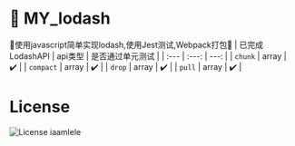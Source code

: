 # 🚀 MY_lodash

🤗使用javascript简单实现lodash,使用Jest测试,Webpack打包🤗
| 已完成LodashAPI | api类型 | 是否通过单元测试 |
| :---           |  :---: |          ---:  |
| `chunk`        | array  | ✔️             |
| `compact`      | array  | ✔️             |
| `drop`         | array  | ✔️             |
| `pull`         | array  | ✔️             |

# License
![License](https://img.shields.io/badge/license-MIT-yellow) iaamlele
